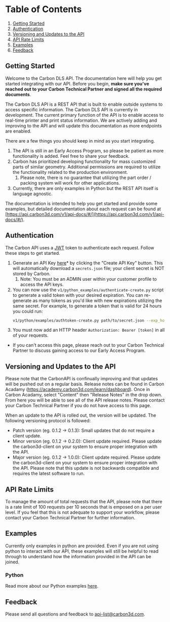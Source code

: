 # Table of Contents
1. [Getting Started](#getting-started)
2. [Authentication](#authentication)
3. [Versioning and Updates to the API](#versioning-and-updates-to-the-api)
4. [API Rate Limits](#api-rate-limits)
5. [Examples](#examples)
6. [Feedback](#feedback)

## Getting Started
Welcome to the Carbon DLS API. The documentation here will help you get started integrating with our API. Before you begin, **make sure you've reached out to your Carbon Technical Partner and signed all the required documents**.

The Carbon DLS API is a REST API that is built to enable outside systems to access specific information. The Carbon DLS API is currently in development. The current primary function of the API is to enable access to real-time printer and print status information. We are actively adding and improving to the API and will update this documentation as more endpoints are enabled.

There are a few things you should keep in mind as you start integrating.
1. The API is still in an Early Access Program, so please be patient as more functionality is added. Feel free to share your feedback.
2. Carbon has prioritized developing functionality for mass customized parts of similar geometry. Additional permissions are required to utilize the functionality related to the production environment.
    1. Please note, there is no guarantee that utilizing the part order / packing system will work for other applications.
3. Currently, there are only examples in Python but the REST API itself is language agnostic.

The documentation is intended to help you get started and provide some examples, but detailed documentation about each request can be found at [https://api.carbon3d.com/v1/api-docs/#/](https://api.carbon3d.com/v1/api-docs/#/).

## Authentication
The Carbon API uses a [JWT](https://en.wikipedia.org/wiki/JSON_Web_Token) token to authenticate each request. Follow these steps to get started.
1. Generate an API Key [here](https://print.carbon3d.com/api_keys)* by clicking the "Create API Key" button. This will automatically download a `secrets.json` file; your client secret is NOT stored by Carbon.
    1. Note: You must be an ADMIN user within your customer profile to access the API keys.
2. You can now use the `v1/python_examples/authenticate-create.py` script to generate a valid token with your desired expiration. You can re-generate as many tokens as you'd like with new expirations utilizing the same secret. For example, to generate a token that is valid for 24 hours you could run:
    ``` bash
    v1/python/examples/authtoken-create.py path/to/secret.json --exp_hours 24
    ```
3. You must now add an HTTP header `Authorization: Bearer [token]` in all of your requests.

* If you can't access this page, please reach out to your Carbon Technical Partner to discuss gaining access to our Early Access Program.

## Versioning and Updates to the API
Please note that the CarbonAPI is confinually improving and that updates will be pushed out on a regular basis. Release notes can be found in Carbon Acadamy (https://academy.carbon3d.com/learn/dashboard). Once in Carbon Acadamy, select "Content" then "Release Notes" in the drop down. From here you will be able to see all of the API release notes. Please contact your Carbon Technical Partner if you do not have access to this page.

When an update to the API is rolled out, the version will be updated. The following versioning protocol is followed:
* Patch version (eg. 0.1.2 -> 0.1.3): Small updates that do not require a client update.
* Minor version (eg. 0.1.2 -> 0.2.0): Client update required. Please update the carbon3d-client on your system to ensure proper integration with the API.
* Major version (eg. 0.1.2 -> 1.0.0): Client update required. Please update the carbon3d-client on your system to ensure proper integration with the API. Please note that this update is not backwards compatible and requires the latest software to run.

## API Rate Limits
To manage the amount of total requests that the API, please note that there is a rate limit of 100 requests per 10 seconds that is emposed on a per user level. If you feel that this is not adequate to support your workflow, please contact your Carbon Technical Partner for further information.

## Examples
Currently only examples in python are provided. Even if you are not using python to interact with our API, these examples will still be helpful to read through to understand how the information provided in the API can be joined.

### Python
Read more about our Python examples [here](v1/python_examples/README.md).

## Feedback
Please send all questions and feedback to <api-list@carbon3d.com>.
